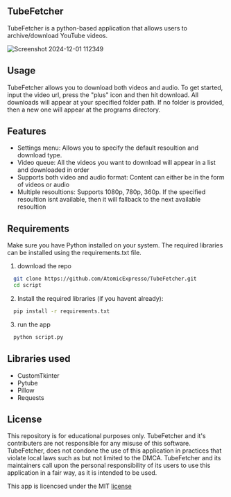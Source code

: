 ## TubeFetcher
TubeFetcher is a python-based application that allows users to archive/download YouTube videos.

![Screenshot 2024-12-01 112349](https://github.com/user-attachments/assets/a95628be-025c-48f4-9192-f15815c9862f)


## Usage
TubeFetcher allows you to download both videos and audio. To get started, input the video url, press the "plus" icon and then hit download. 
All downloads will appear at your specified folder path. If no folder is provided, then a new one will appear at the programs directory.

## Features
- Settings menu: Allows you to specify the default resoultion and download type.
- Video queue: All the videos you want to download will appear in a list and downloaded in order
- Supports both video and audio format: Content can either be in the form of videos or audio
- Multiple resoultions: Supports 1080p, 780p, 360p. If the specified resoultion isnt available, then it will fallback to the next available resoultion

## Requirements
Make sure you have Python installed on your system. The required libraries can be installed using the requirements.txt file.

1. download the repo
```bash
  git clone https://github.com/AtomicExpresso/TubeFetcher.git
  cd script
```
2. Install the required libraries (if you havent already):
```bash
  pip install -r requirements.txt
```
3. run the app
```bash
  python script.py
```

## Libraries used
- CustomTkinter
- Pytube
- Pillow
- Requests

## License
This repository is for educational purposes only. TubeFetcher and it's contributers are not responsible for any misuse of this software. TubeFetcher, does not condone the use of this application in practices that violate local laws such as but not limited to the DMCA. TubeFetcher and its maintainers call upon the personal responsibility of its users to use this application in a fair way, as it is intended to be used.

This app is licencsed under the MIT [license](https://github.com/AtomicExpresso/TubeFetcher?tab=MIT-1-ov-file)

